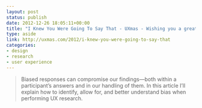 ```yaml
---
layout: post
status: publish
date: 2012-12-26 18:05:11+00:00
title: "I Knew You Were Going To Say That - UXmas - Wishing you a great experience through the festive season!"
type: aside
link: http://uxmas.com/2012/i-knew-you-were-going-to-say-that
categories:
- design
- research
- user experience
---
```

> Biased responses can compromise our findings—both within a participant’s answers and in our handling of them. In this article I’ll explain how to identify, allow for, and better understand bias when performing UX research.
